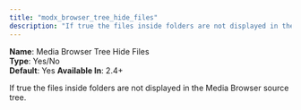 ```yaml
---
title: "modx_browser_tree_hide_files"
description: "If true the files inside folders are not displayed in the Media Browser source tree."
---
```


**Name**: Media Browser Tree Hide Files  
**Type**: Yes/No  
**Default**: Yes
**Available In**: 2.4+

If true the files inside folders are not displayed in the Media Browser source tree.